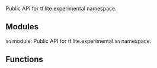 Public API for tf.lite.experimental namespace.
## Modules
`nn` module: Public API for tf.lite.experimental.`nn` namespace.
## Functions
